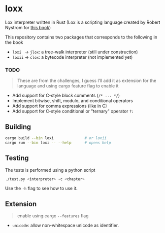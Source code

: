 # loxx

Lox interpreter written in Rust (Lox is a scripting language created by Robert Nystrom for [this book](https://craftinginterpreters.com/))

This repository contains two packages that corresponds to the following in the book

- `loxi ` &rarr; `jlox`: a tree-walk interpreter (still under construction)
- `loxii` &rarr; `clox`: a bytecode interpreter (not implemented yet)

### TODO

> These are from the challenges, I guess I'll add it as extension for the language and using cargo feature flag to enable it

- Add support for C-style block comments (`/* ... */`)
- Implement bitwise, shift, modulo, and conditional operators
- Add support for comma expressions (like in C)
- Add support for C-style conditional or "ternary" operator `?:`

## Building

```sh
cargo build --bin loxi              # or loxii
cargo run --bin loxi -- --help      # opens help
```

## Testing

The tests is performed using a python script

```sh
./test.py <interpreter> -c <chapter>
```

Use the `-h` flag to see how to use it.

## Extension

> enable using cargo `--features` flag

- `unicode`: allow non-whitespace unicode as identifier.
